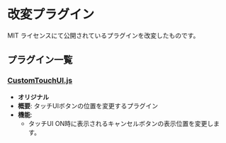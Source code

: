 # 改変プラグイン
MIT ライセンスにて公開されているプラグインを改変したものです。

## プラグイン一覧

### [CustomTouchUI.js](./CustomTouchUI.js)
- **オリジナル**
- **概要**: タッチUIボタンの位置を変更するプラグイン
- **機能**:  
    - タッチUI ON時に表示されるキャンセルボタンの表示位置を変更します。

